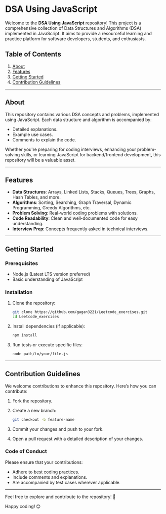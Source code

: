 # DSA Using JavaScript

Welcome to the **DSA Using JavaScript** repository! This project is a comprehensive collection of Data Structures and Algorithms (DSA) implemented in JavaScript. It aims to provide a resourceful learning and practice platform for software developers, students, and enthusiasts.

## Table of Contents

1. [About](#about)
2. [Features](#features)
3. [Getting Started](#getting-started)
4. [Contribution Guidelines](#contribution-guidelines)

---

## About

This repository contains various DSA concepts and problems, implemented using JavaScript. Each data structure and algorithm is accompanied by:

- Detailed explanations.
- Example use cases.
- Comments to explain the code.

Whether you're preparing for coding interviews, enhancing your problem-solving skills, or learning JavaScript for backend/frontend development, this repository will be a valuable asset.

---

## Features

- **Data Structures**: Arrays, Linked Lists, Stacks, Queues, Trees, Graphs, Hash Tables, and more.
- **Algorithms**: Sorting, Searching, Graph Traversal, Dynamic Programming, Greedy Algorithms, etc.
- **Problem Solving**: Real-world coding problems with solutions.
- **Code Readability**: Clean and well-documented code for easy understanding.
- **Interview Prep**: Concepts frequently asked in technical interviews.

---

## Getting Started

### Prerequisites

- Node.js (Latest LTS version preferred)
- Basic understanding of JavaScript

### Installation

1. Clone the repository:

   ```bash
   git clone https://github.com/gagan3221/Leetcode_exercises.git
   cd Leetcode_exercises
   ```

2. Install dependencies (if applicable):

   ```bash
   npm install
   ```

3. Run tests or execute specific files:

   ```bash
   node path/to/your/file.js
   ```

---

## Contribution Guidelines

We welcome contributions to enhance this repository. Here’s how you can contribute:

1. Fork the repository.
2. Create a new branch:

   ```bash
   git checkout -b feature-name
   ```

3. Commit your changes and push to your fork.
4. Open a pull request with a detailed description of your changes.

### Code of Conduct

Please ensure that your contributions:

- Adhere to best coding practices.
- Include comments and explanations.
- Are accompanied by test cases wherever applicable.

---


Feel free to explore and contribute to the repository! 🚀

Happy coding! 😊
